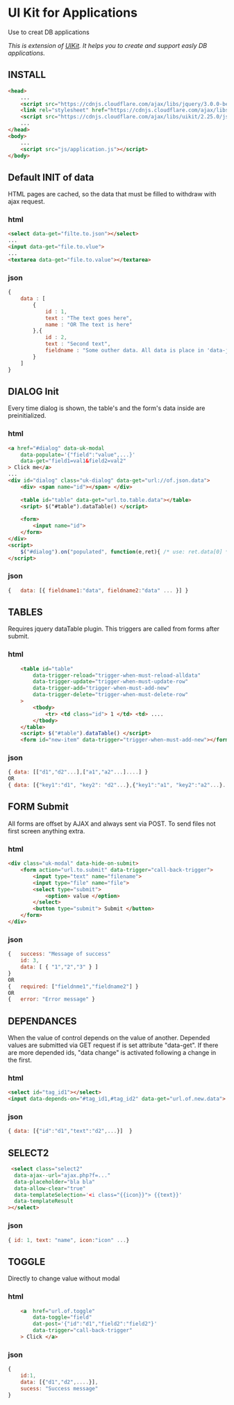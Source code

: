 # UI Kit for Applications
Use to creat DB applications

*This is extension of [UIKit](http://getuikit.com/). It helps you to create and support easly DB applications.*


## INSTALL
```html
<head>
    ...
    <script src="https://cdnjs.cloudflare.com/ajax/libs/jquery/3.0.0-beta1/jquery.min.js"></script>
    <link rel="stylesheet" href="https://cdnjs.cloudflare.com/ajax/libs/uikit/2.25.0/css/uikit.min.css"/>
    <script src="https://cdnjs.cloudflare.com/ajax/libs/uikit/2.25.0/js/uikit.min.js"></script>
    ...
</head>
<body>
    ...
    <script src="js/application.js"></script>
</body>
```


## Default INIT of data
HTML pages are cached, so the data that must be filled to withdraw with ajax request.

### html
```html
<select data-get="filte.to.json"></select>
...
<input data-get="file.to.vlue">
...
<textarea data-get="file.to.value"></textarea>
```

### json
```javascript
{ 
    data : [
        {
            id : 1, 
            text : "The text goes here",
            name : "OR The text is here"
        },{
            id : 2,
            text : "Second text",
            fieldname : "Some outher data. All data is place in 'data-json' as json"
        }
    ]
}
```


## DIALOG Init
Every time dialog is shown, the table's and the form's data inside are preinitialized.

### html
```html
<a href="#dialog" data-uk-modal 
    data-populate='{"field":"value",...}' 
    data-get="field1=val1&field2=val2"
> Click me</a>
...
<div id="dialog" class="uk-dialog" data-get="url://of.json.data">
    <div> <span name="id"></span> </div>
    
    <table id="table" data-get="url.to.table.data"></table>
    <sript> $("#table").dataTable() </script>
    
    <form>
        <input name="id">
    </form>
</div>
<script>
    $("#dialog").on("populated", function(e,ret){ /* use: ret.data[0] */ });
</script>
```

### json
```javascript
{   data: [{ fieldname1:"data", fieldname2:"data" ... }] }
```


## TABLES
Requires jquery dataTable plugin. This triggers are called from forms after submit.

### html
```html
    <table id="table"
        data-trigger-reload="trigger-when-must-reload-alldata" 
        data-trigger-update="trigger-when-must-update-row"
        data-trigger-add="trigger-when-must-add-new"
        data-trigger-delete="trigger-when-must-delete-row" 
    >
        <tbody>
            <tr> <td class="id"> 1 </td> <td> ....
        </tbody>
    </table>
    <script> $("#table").dataTable() </script>
    <form id="new-item" data-trigger="trigger-when-must-add-new"></form>
```
### json
```javascript
{ data: [["d1","d2"...],["a1","a2"...]....] }
OR
{ data: [{"key1":"d1", "key2": "d2"...},{"key1":"a1", "key2":"a2"...}....] }
```




## FORM Submit
All forms are offset by AJAX and always sent via POST. To send files not first screen anything extra.

### html
```html
<div class="uk-modal" data-hide-on-submit>
    <form action="url.to.submit" data-trigger="call-back-trigger">
        <input type="text" name="filename">
        <input type="file" name="file">
        <select type="submit">
            <option> value </option>
        </select>
        <button type="submit"> Submit </button>
    </form>
</div>
```


### json
```javascript
{   success: "Message of success"
    id: 3,
    data: [ { "1","2","3" } ]
}
OR
{   required: ["fieldnme1","fieldname2"] }
OR
{   error: "Error message" }
```


## DEPENDANCES
When the value of control depends on the value of another. Depended values are submitted via GET request if is set attribute "data-get". If there are more depended ids, "data change" is activated following a change in the first.

### html
```html
<select id="tag_id1"></select>
<input data-depends-on="#tag_id1,#tag_id2" data-get="url.of.new.data">
```

### json
```javascript
{ data: [{"id":"d1","text":"d2",...}]  }
```



## SELECT2


```html
 <select class="select2"
  data-ajax--url="ajax.php?f=..."
  data-placeholder="bla bla"
  data-allow-clear="true"
  data-templateSelection='<i class="{{icon}}"> {{text}}'
  data-templateResult
></select>
```

### json
```javascript
{ id: 1, text: "name", icon:"icon" ...}
```



## TOGGLE
Directly to change value without modal

### html
```html
    <a  href="url.of.toggle"
        data-toggle="field"
        dat-post='{"id":"d1","field2":"field2"}' 
        data-trigger="call-back-trigger"
    > Click </a>
```

### json
```javascript
{   
    id:1, 
    data: [{"d1","d2",....}],
    sucess: "Success message"
}
```

